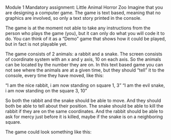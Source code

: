 Module 1 Mandatory assignment: Little Animal Horror Zoo
Imagine that you are designing a computer game. The game is text based, meaning that no graphics are involved, so only a text story printed in the console.

The game is at the moment not able to take any instructions from the person who plays the game (you), but it can only do what you will code it to do. You can think of it as a “Demo” game that shows how it could be played, but in fact is not playable yet.

The game consists of 2 animals: a rabbit and a snake. The screen consists of coordinate system with an x and y axis, 10 on each axis. So the animals can be located by the number they are on. In this text based game you can not see where the animals are at a given time, but they should “tell” it to the console, every time they have moved, like this:

“I am the nice rabbit, i am now standing on square 1, 3”
“I am the evil snake, i am now standing on the square 3, 10”

So both the rabbit and the snake should be able to move. And they should both be able to tell about their position. The snake should be able to kill the rabbit if they are on the same coordinates. And the rabbit should be able to ask for mercy just before it is killed, maybe if the snake is on a neighboring square.

The game could look something like this:

